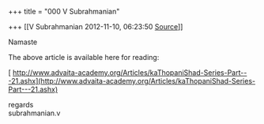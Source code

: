 +++
title = "000 V Subrahmanian"

+++
[[V Subrahmanian	2012-11-10, 06:23:50 [Source](https://groups.google.com/g/bvparishat/c/UmMdBv-R1D0)]]



Namaste  
  
The above article is available here for reading:  
  
[
http://www.advaita-academy.org/Articles/kaThopaniShad-Series-Part---21.ashx](http://www.advaita-academy.org/Articles/kaThopaniShad-Series-Part---21.ashx)  
  
regards  
subrahmanian.v  
  
  

